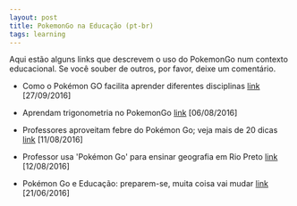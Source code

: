 ```yaml
---
layout: post
title: PokemonGo na Educação (pt-br)
tags: learning
---
```


Aqui estão alguns links que descrevem o uso do PokemonGo num contexto educacional. Se você souber de outros, por favor, deixe um comentário. 

- Como o Pokémon GO facilita aprender diferentes disciplinas [link](http://porvir.org/como-pokemon-facilita-aprender-diferentes-disciplinas/) [27/09/2016]

- Aprendam trigonometria no PokemonGo [link](https://www.youtube.com/watch?v=0akoxmwyJog) [06/08/2016] 

- Professores aproveitam febre do Pokémon Go; veja mais de 20 dicas [link](http://g1.globo.com/educacao/noticia/professores-aproveitam-febre-do-pokemon-go-veja-mais-de-20-dicas.ghtml) [11/08/2016]

- Professor usa 'Pokémon Go' para ensinar geografia em Rio Preto
[link](http://g1.globo.com/sao-paulo/sao-jose-do-rio-preto-aracatuba/noticia/2016/08/professor-usa-pokemon-go-para-ensinar-geografia-em-rio-preto.html) [12/08/2016]

- Pokémon Go e Educação: preparem-se, muita coisa vai mudar [link](http://educacao.estadao.com.br/blogs/ana-maria-diniz/pokemon-go-e-educacao-preparem-se-muita-coisa-vai-mudar/) [21/06/2016]



